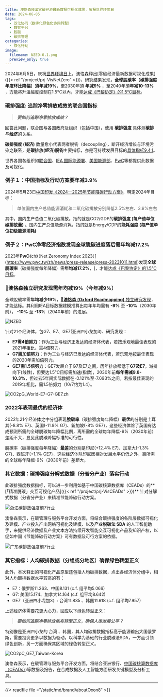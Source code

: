 ```yaml
---
title: 澳恪森释出零碳经济最新数据可视化成果，庆祝世界环境日
date: 2024-06-05
tags:
  - 双化协同（数字化绿色化协同转型）
  - 数智平台
  - 脱碳
  - 碳排管理
categories:
  - 双化行动
image:
  filename: NZED-0.1.png
  preview_only: true
---
```


2024年6月5日，庆祝[世界环境日](https://www.un.org/zh/observances/environment-day)上，澳恪森释出[零碳经济最新数据可视化成果]({{< ref "/project/prj-VisNetZero" >}})，研究结果发现，**全球脫碳率（碳排强度年度环比降幅）**須**年减19%**，至2030年須 **年减9%** ，至2040年須**年减10-13%** ，方能將升溫幅度控制在1.5°C以內，才能[达成《巴黎协定》的1.5℃目标](https://www.unep.org/interactives/emissions-gap-report/2023/zh/)。

<!--more-->

### 碳排强度: 追踪净零排放成效的联合国指标

> _**要如何追踪净零排放成效？**_

回答此问题，联合国与各国政府及组织（包括中国），使用 **碳排强度** 具体测**碳排**与**经济**的关系。

**碳排强度 (经济)** 数量愈小代表两者脱钩（decoupling），断开经济增长与环境污染之联系，是**碳排放(经济)脱钩**主要指标，亦是可持续发展目标的[具体指标9.4.1](https://w3.unece.org/SDG/en/Indicator?id=28)。

世界各国各组织如[联合国](https://w3.unece.org/SDG/en/Indicator?id=28)、[IEA 国际能源署](https://www.iea.org/data-and-statistics/charts/co2-emissions-intensity-of-gdp-1990-2021)、[美国能源部](https://www.energy.gov/articles/interactive-energy-intensity-and-carbon-intensity-numbers)、[PwC](https://www.pwc.co.uk/services/sustainability-climate-change/insights/net-zero-economy-index.html)等都提供此数据及可视化。

### 例子１：中国指标及行动方案要年减3.9%
2024年5月23日[中国印发《2024—2025年节能降碳行动方案》](https://www.gov.cn/zhengce/content/202405/content_6954322.htm)，明定2024年目标：

> 单位国内生产总值能源消耗和二氧化碳排放分别降低2.5%左右、3.9%左右

其中，国内生产总值二氧化碳排放，指的就是CO2/GDP的**碳排强度 (每产值单位碳排放量)** 。国内生产总值能源消耗，指的就是Energy/GDP的**能耗强度 (每产值单位初级能源消耗)**

### 例子２：PwC净零经济指数发现全球脱碳进度落后需**年均减17.2%**
2023年**PwC**《ch》（Net Zeronomy Index 2023）](https://www.pwc.tw/zh/news/press-release/press-20231011.html)发现**全球脫碳率**（碳排强度每年降幅）需**年均减17.2%**，[，才能[达成《巴黎协定》的1.5℃目标](https://www.unep.org/interactives/emissions-gap-report/2023/zh/)。

### 🅭澳恪森独立研究发现需**年均减19%**（今年减9%）　
全球脫碳率需**年均减少19%**，[**🅭澳恪森 (Oxford Roadmapping)** 独立研究发现](https://oxon8.netlify.app/visualization/prj-visNetZero/index.zh)，才能达标。其利用IEA目标数据建模推算出每年年均需有 **-9%** 至 **-10%**（2030年前）， **-10%** 至 **-13%**（2040年前）的进展。

![NZED](NZED-0.1.png)

针对21个经济体，包G7、E7、GE7(亚洲四小龙加3)、研究发现：
* **E7需4倍努力**：作为工业与经济正发达的经济体代表，若按乐观地最佳表现的2021年相比，需4倍努力。
* **G7需加倍努力**：作为工业与经济已发达的经济体代表，若乐观地按最佳表现的2020年需加倍努力。
* **GE7需1.5倍努力**：GE7发展介于G7及E7之间，历年排放都低于**G7及E7**，減排向下(线性)，但要达1.5℃目标需加速(指数)，2030年前**每年需减9.8-10.3%**，但过去5年间实际数据在-0.121%至-7.093%之间。若按最佳表现的2019年相比，需1.5倍努力（10/7约为1.4）。

![CO2pG_World-E7-G7-GE7.zh](CO2pG_World-E7-G7-GE7.zh.png)

### 2022年表现最优的经济体
2022年21个经济体之中分组表现**脫碳率**（碳排强度每年降幅）**最优**的分别是土耳其(-8.8% E7)、英国(-11.9% G7)、新加坡(-8% GE7)，这些经济体除了英国有达成预测所需的全球脱碳每年降幅比例，离所需的全球每年降幅-9%（2030年前）差距不大，显见此脱碳降幅标准的可行性。

脫碳率（碳排强度每年降幅）**最差**的分别是印尼(+12.4% E7)、加拿大(-1.3% G7)、西班牙(+1.1% GE7)，这些经济体除印尼因相对发展水平仍低之外，离所需的全球每年降幅-9%（2030年前）差距大。

### 其它数据：碳排强度分解式数据（分省分产业）落实行动

此碳排强度数据指标，可以进一步利用如基于中国碳核算数据库（CEADs）的**[「精准脱碳」交互可视化产品]({{< ref "/project/prj-VisCEADs" >}})** 针对分解式数据（分省分产业）来精准节能降碳行动方案。

![浙江碳排放强度前7行业](浙江碳排放强度前7行业.svg)

澳恪森表示，在碳管理与服务平台开发方面，将结合碳排强度的各阶层数据可视化及建模、产业投入产出网络可视化及建模、以及**产业脱碳法 SDA** 的人工智能助手，来提供经济数据及产业文本方法持续开发智能交互可视化产品及知识产权，以促如中国《节能降碳行动方案》可有数据及可行方案的依据。

![广东碳排放强度前7行业](广东碳排放强度前7行业.svg)

### 其它指标：人均碳排数据（分组或分地区）确保绿色转型正义

此外，本次释出的可视化产品原型还包括人均碳排数据，点出各经济体分组中，相对人均碳排数据水平较高的有：

* E7：俄罗斯11.263、中国8.131 (c.f. 组平均5.066)
* G7:  美国15.174、加拿大14.164  (c.f. 组平均8.642)
* GE7（亚洲四小龙加3）:  台湾11.835 、韩国11.618  (c.f. 组平均7.957)

上述经济体需要花更大心力，回应以下绿色转型正义：

> _**要如何追踪净零排放能有转型正义，确保人类发展公平？**_


特别像是亚洲四小龙的 台湾 、韩国，其人均碳排数据指标高于能源输出大国俄罗斯，需要投资更多以数据为驱动，以科学为基础的行业脱碳法SDA，一方面引领绿色创新，另一方面确保其区域的绿色转型正义。

![CO2pC_GE7_Taiwan-Korea](CO2pC_GE7_Taiwan-Korea.png)

澳恪森表示，在碳管理与服务平台开发方面，将结合亚洲银行、[中国碳核算数据库（CEADs）](https://www.ceads.net/))等数据及报告，在合成数据及人工智能方面研发关键模型及分析工具。

---


{{< readfile file ="/static/md/brand/aboutOxon8" >}}